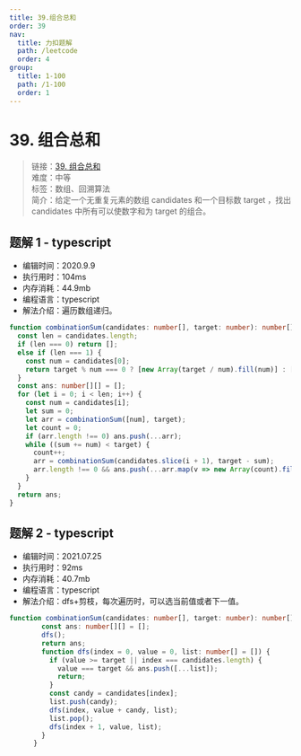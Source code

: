 ```yaml
---
title: 39.组合总和
order: 39
nav:
  title: 力扣题解
  path: /leetcode
  order: 4
group:
  title: 1-100
  path: /1-100
  order: 1
---
```


# 39. 组合总和

> 链接：[39. 组合总和](https://leetcode-cn.com/problems/combination-sum/)  
> 难度：中等  
> 标签：数组、回溯算法  
> 简介：给定一个无重复元素的数组 candidates 和一个目标数 target ，找出 candidates 中所有可以使数字和为 target 的组合。

## 题解 1 - typescript

- 编辑时间：2020.9.9
- 执行用时：104ms
- 内存消耗：44.9mb
- 编程语言：typescript
- 解法介绍：遍历数组递归。

```typescript
function combinationSum(candidates: number[], target: number): number[][] {
  const len = candidates.length;
  if (len === 0) return [];
  else if (len === 1) {
    const num = candidates[0];
    return target % num === 0 ? [new Array(target / num).fill(num)] : [];
  }
  const ans: number[][] = [];
  for (let i = 0; i < len; i++) {
    const num = candidates[i];
    let sum = 0;
    let arr = combinationSum([num], target);
    let count = 0;
    if (arr.length !== 0) ans.push(...arr);
    while ((sum += num) < target) {
      count++;
      arr = combinationSum(candidates.slice(i + 1), target - sum);
      arr.length !== 0 && ans.push(...arr.map(v => new Array(count).fill(num).concat(v)));
    }
  }
  return ans;
}
```
## 题解 2 - typescript
- 编辑时间：2021.07.25
- 执行用时：92ms
- 内存消耗：40.7mb
- 编程语言：typescript
- 解法介绍：dfs+剪枝，每次遍历时，可以选当前值或者下一值。
```typescript
function combinationSum(candidates: number[], target: number): number[][] {
        const ans: number[][] = [];
        dfs();
        return ans;
        function dfs(index = 0, value = 0, list: number[] = []) {
          if (value >= target || index === candidates.length) {
            value === target && ans.push([...list]);
            return;
          }
          const candy = candidates[index];
          list.push(candy);
          dfs(index, value + candy, list);
          list.pop();
          dfs(index + 1, value, list);
        }
      }
```
